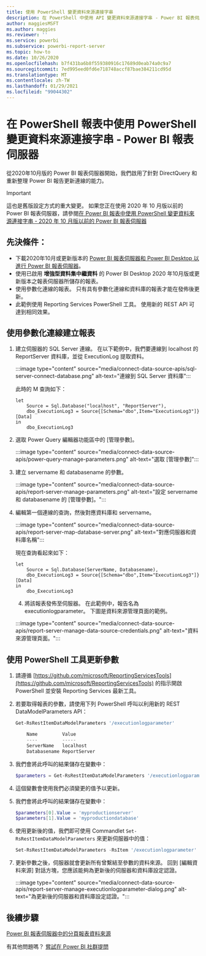 ```yaml
---
title: 使用 PowerShell 變更資料來源連接字串
description: 在 PowerShell 中使用 API 變更資料來源連接字串 - Power BI 報表伺服器。
author: maggiesMSFT
ms.author: maggies
ms.reviewer: ''
ms.service: powerbi
ms.subservice: powerbi-report-server
ms.topic: how-to
ms.date: 10/26/2020
ms.openlocfilehash: b7f431ba6b8f559380916c17689d0eab74a0c9a7
ms.sourcegitcommit: 7ed995eed0fd6e718748accf87bae384211cd95d
ms.translationtype: MT
ms.contentlocale: zh-TW
ms.lasthandoff: 01/29/2021
ms.locfileid: "99044302"
---
```

# <a name="change-data-source-connection-strings-in-power-bi-reports-with-powershell---power-bi-report-server"></a>在 PowerShell 報表中使用 PowerShell 變更資料來源連接字串 - Power BI 報表伺服器


從2020年10月版的 Power BI 報表伺服器開始，我們啟用了針對 DirectQuery 和重新整理 Power BI 報告更新連線的能力。

> [!IMPORTANT]
> 這也是舊版設定方式的重大變更。 如果您正在使用 2020 年 10 月版以前的 Power BI 報表伺服器，請參閱[在 Power BI 報表中使用 PowerShell 變更資料來源連接字串 - 2020 年 10 月版以前的 Power BI 報表伺服器](connect-data-source-apis-pre-oct-2020.md)

## <a name="prerequisites"></a>先決條件：
- 下載2020年10月或更新版本的 [Power BI 報表伺服器和 Power BI Desktop 以進行 Power BI 報表伺服器](https://powerbi.microsoft.com/report-server/)。
- 使用已啟用 **增強型資料集中繼資料** 的 Power BI Desktop 2020 年10月版或更新版本之報表伺服器所儲存的報表。
- 使用參數化連線的報表。 只有具有參數化連線和資料庫的報表才能在發佈後更新。
- 此範例使用 Reporting Services PowerShell 工具。 使用新的 REST API 可達到相同效果。

## <a name="create-a-report-with-parameterized-connections"></a>使用參數化連線建立報表
    
1. 建立伺服器的 SQL Server 連線。 在以下範例中，我們要連線到 localhost 的 ReportServer 資料庫，並從 ExecutionLog 提取資料。

    :::image type="content" source="media/connect-data-source-apis/sql-server-connect-database.png" alt-text="連線到 SQL Server 資料庫":::

    此時的 M 查詢如下：

    ```
    let
        Source = Sql.Database("localhost", "ReportServer"),
        dbo_ExecutionLog3 = Source{[Schema="dbo",Item="ExecutionLog3"]}[Data]
    in
        dbo_ExecutionLog3
    ```

2. 選取 Power Query 編輯器功能區中的 [管理參數]。

    :::image type="content" source="media/connect-data-source-apis/power-query-manage-parameters.png" alt-text="選取 [管理參數]":::

1.  建立 servername 和 databasename 的參數。

    :::image type="content" source="media/connect-data-source-apis/report-server-manage-parameters.png" alt-text="設定 servername 和 databasename 的 [管理參數]。":::


3. 編輯第一個連線的查詢，然後對應資料庫和 servername。

    :::image type="content" source="media/connect-data-source-apis/report-server-map-database-server.png" alt-text="對應伺服器和資料庫名稱":::

    現在查詢看起來如下：

    ```
    let
        Source = Sql.Database(ServerName, Databasename),
        dbo_ExecutionLog3 = Source{[Schema="dbo",Item="ExecutionLog3"]}[Data]
    in
        dbo_ExecutionLog3
    ```
    
    4. 將該報表發佈至伺服器。 在此範例中，報告名為 executionlogparameter。 下圖是資料來源管理頁面的範例。

    :::image type="content" source="media/connect-data-source-apis/report-server-manage-data-source-credentials.png" alt-text="資料來源管理頁面。":::

## <a name="update-parameters-using-the-powershell-tools"></a>使用 PowerShell 工具更新參數

1. 請遵循 [https://github.com/microsoft/ReportingServicesTools](https://github.com/microsoft/ReportingServicesTools) 的指示開啟 PowerShell 並安裝 Reporting Services 最新工具。
    
2.  若要取得報表的參數，請使用下列 PowerShell 呼叫以利用新的 REST DataModelParameters API：

    ```powershell
    Get-RsRestItemDataModelParameters '/executionlogparameter'

        Name         Value
        ----         -----
        ServerName   localhost
        Databasename ReportServer
    ```

3. 我們會將此呼叫的結果儲存在變數中：

    ```powershell
    $parameters = Get-RsRestItemDataModelParameters '/executionlogparameter'
    ```

4. 這個變數會使用我們必須變更的值予以更新。
5. 我們會將此呼叫的結果儲存在變數中：

    ```powershell
    $parameters[0].Value = 'myproductionserver'
    $parameters[1].Value = 'myproductiondatabase'
    ```

6. 使用更新後的值，我們即可使用 Commandlet `Set-RsRestItemDataModelParameters` 來更新伺服器中的值：

    ```powershell
    Set-RsRestItemDataModelParameters -RsItem '/executionlogparameter' -DataModelParameters $parameters
    ```

7. 更新參數之後，伺服器就會更新所有曾繫結至參數的資料來源。 回到 [編輯資料來源] 對話方塊，您應該能夠為更新後的伺服器和資料庫設定認證。

    :::image type="content" source="media/connect-data-source-apis/report-server-manage-executionlogparameter-dialog.png" alt-text="為更新後的伺服器和資料庫設定認證。":::

## <a name="next-steps"></a>後續步驟

[Power BI 報表伺服器中的分頁報表資料來源](connect-data-sources.md) 

有其他問題嗎？ [嘗試在 Power BI 社群提問](https://community.powerbi.com/)
